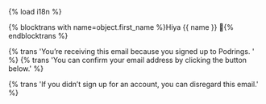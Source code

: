 {% load i18n %}

{% blocktrans with name=object.first_name %}Hiya {{ name }} 👋{% endblocktrans %}

{% trans 'You’re receiving this email because you signed up to Podrings. ' %}
{% trans 'You can confirm your email address by clicking the button below.' %}

{% trans 'If you didn’t sign up for an account, you can disregard this email.' %}
